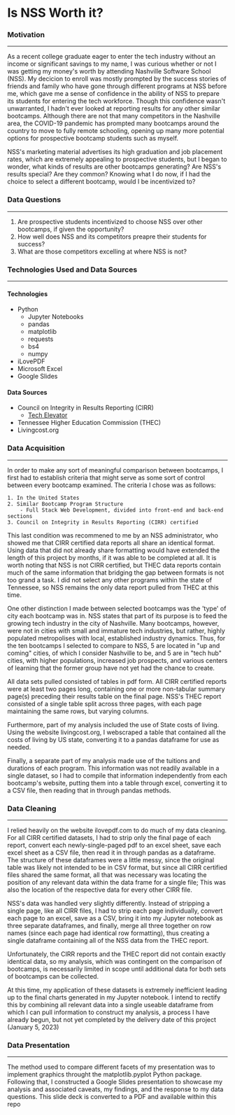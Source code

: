 # Is NSS Worth it?


### Motivation

---

As a recent college graduate eager to enter the tech industry without an income or significant savings to my name, I was curious whether or not I was getting my money's worth by attending Nashville Software School (NSS). My decicion to enroll was mostly prompted by the success stories of friends and family who have gone through different programs at NSS before me, which gave me a sense of confidence in the ability of NSS to prepare its students for entering the tech workforce. Though this confidence wasn't unwarranted, I hadn't ever looked at reporting results for any other similar bootcamps. Although there are not that many competitors in the Nashville area, the COVID-19 pandemic has prompted many bootcamps around the country to move to fully remote schooling, opening up many more potential options for prospective bootcamp students such as myself.

NSS's marketing material advertises its high graduation and job placement rates, which are extremely appealing to prospective students, but I began to wonder, what kinds of results are other bootcamps generating? Are NSS's results special? Are they common? Knowing what I do now, if I had the choice to select a different bootcamp, would I be incentivized to?

### Data Questions

---

1. Are prospective students incentivized to choose NSS over other bootcamps, if given the opportunity?
1. How well does NSS and its competitors preapre their students for success?
2. What are those competitors excelling at where NSS is not?

### Technologies Used and Data Sources

---

#### Technologies
- Python
	- Jupyter Notebooks
	- pandas
	- matplotlib
	- requests
	- bs4
	- numpy
- iLovePDF
- Microsoft Excel
- Google Slides

#### Data Sources
- Council on Integrity in Results Reporting (CIRR)
	- [Tech Elevator](https://www.techelevator.com/locations/coding-bootcamp-detroit-michigan/)
- Tennessee Higher Education Commission (THEC)
- Livingcost.org

### Data Acquisition

---

In order to make any sort of meaningful comparison between bootcamps, I first had to establish criteria that might serve as some sort of control between every bootcamp examined. The criteria I chose was as follows:

	1. In the United States
    2. Similar Bootcamp Program Structure
        - Full Stack Web Development, divided into front-end and back-end sections
    3. Council on Integrity in Results Reporting (CIRR) certified

This last condition was recommened to me by an NSS administrator, who showed me that CIRR certified data reports all share an identical format. Using data that did not already share formatting would have extended the length of this project by months, if it was able to be completed at all. It is worth noting that NSS is not CIRR certified, but THEC data reports contain much of the same information that bridging the gap between formats is not too grand a task. I did not select any other programs within the state of Tennessee, so NSS remains the only data report pulled from THEC at this time.

One other distinction I made between selected bootcamps was the 'type' of city each bootcamp was in. NSS states that part of its purpose is to feed the growing tech industry in the city of Nashville. Many bootcamps, however, were not in cities with small and immature tech industries, but rather, highly populated metropolises with local, established industry dynamics. Thus, for the ten bootcamps I selected to compare to NSS, 5 are located in "up and coming" cities, of which I consider Nashville to be, and 5 are in "tech hub" cities, with higher populations, increased job prospects, and various centers of learning that the former group have not yet had the chance to create.

All data sets pulled consisted of tables in pdf form. All CIRR certified reports were at least two pages long, containing one or more non-tabular summary page(s) preceding their results table on the final page. NSS's THEC report consisted of a single table split across three pages, with each page maintaining the same rows, but varying columns.

Furthermore, part of my analysis included the use of State costs of living. Using the website livingcost.org, I webscraped a table that contained all the costs of living by US state, converting it to a pandas dataframe for use as needed.

Finally, a separate part of my analysis made use of the tuitions and durations of each program. This information was not readily available in a single dataset, so I had to compile that information independently from each bootcamp's website, putting them into a table through excel, converting it to a CSV file, then reading that in through pandas methods.

### Data Cleaning

---

I relied heavily on the website ilovepdf.com to do much of my data cleaning. For all CIRR certified datasets, I had to strip only the final page of each report, convert each newly-single-paged pdf to an excel sheet, save each excel sheet as a CSV file, then read it in through pandas as a dataframe. The structure of these dataframes were a little messy, since the original table was likely not intended to be in CSV format, but since all CIRR certified files shared the same format, all that was necessary was locating the position of any relevant data within the data frame for a single file; This was also the location of the respective data for every other CIRR file.

NSS's data was handled very slightly differently. Instead of stripping a single page, like all CIRR files, I had to strip each page individually, convert each page to an excel, save as a CSV, bring it into my Jupyter notebook as three separate dataframes, and finally, merge all three together on row names (since each page had identical row formatting), thus creating a single dataframe containing all of the NSS data from the THEC report.

Unfortunately, the CIRR reports and the THEC report did not contain exactly identical data, so my analysis, which was contingent on the comparison of bootcamps, is necessarily limited in scope until additional data for both sets of bootcamps can be collected.

At this time, my application of these datasets is extremely inefficient leading up to the final charts generated in my Jupyter notebook. I intend to rectify this by combining all relevant data into a single useable dataframe from which I can pull information to construct my analysis, a process I have already begun, but not yet completed by the delivery date of this project (January 5, 2023)

### Data Presentation

---

The method used to compare different facets of my presentation was to implement graphics throught the matplotlib.pyplot Python package. Following that, I constructed a Google Slides presentation to showcase my analysis and associated caveats, my findings, and the response to my data questions. This slide deck is converted to a PDF and available within this repo
